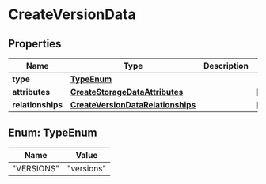 
# CreateVersionData

## Properties
Name | Type | Description | Notes
------------ | ------------- | ------------- | -------------
**type** | [**TypeEnum**](#TypeEnum) |  | 
**attributes** | [**CreateStorageDataAttributes**](CreateStorageDataAttributes.md) |  |  [optional]
**relationships** | [**CreateVersionDataRelationships**](CreateVersionDataRelationships.md) |  |  [optional]


<a name="TypeEnum"></a>
## Enum: TypeEnum
Name | Value
---- | -----
"VERSIONS" | &quot;versions&quot;



